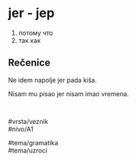 # jer - јер

1. потому что  
2. так как

## Rečenice

Ne idem napolje jer pada kiša.

Nisam mu pisao jer nisam imao vremena.

<br>

#vrsta/veznik  
#nivo/A1  

#tema/gramatika  
#tema/uzroci

